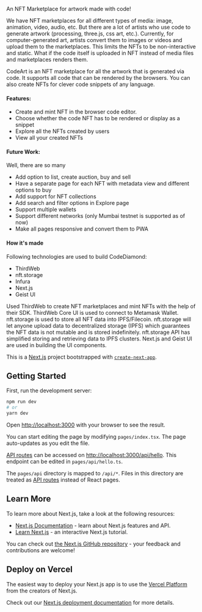 
An NFT Marketplace for artwork made with code!

We have NFT marketplaces for all different types of media: image, animation, video, audio, etc.
But there are a lot of artists who use code to generate artwork (processing, three.js, css art, etc.).
Currently, for computer-generated art, artists convert them to images or videos and upload them to the marketplaces. This limits the NFTs to be non-interactive and static. What if the code itself is uploaded in NFT instead of media files and marketplaces renders them.

CodeArt is an NFT marketplace for all the artwork that is generated via code.
It supports all code that can be rendered by the browsers. You can also create NFTs for clever code snippets of any language.

#### Features:
- Create and mint NFT in the browser code editor.
- Choose whether the code NFT has to be rendered or display as a snippet
- Explore all the NFTs created by users
- View all your created NFTs

#### Future Work:
Well, there are so many
- Add option to list, create auction, buy and sell
- Have a separate page for each NFT with metadata view and different options to buy
- Add support for NFT collections 
- Add search and filter options in Explore page
- Support multiple wallets
- Support different networks (only Mumbai testnet is supported as of now)
- Make all pages responsive and convert them to PWA

#### How it's made
Following technologies are used to build CodeDiamond:
- ThirdWeb
- nft.storage
- Infura
- Next.js
- Geist UI

Used ThirdWeb to create NFT marketplaces and mint NFTs with the help of their SDK. ThirdWeb Core UI is used to connect to Metamask Wallet.
nft.storage is used to store all NFT data into IPFS/Filecoin. nft.storage will let anyone upload data to decentralized storage (IPFS) which guarantees the NFT data is not mutable and is stored indefinitely. nft.storage API has simplified storing and retrieving data to IPFS clusters.
Next.js and Geist UI are used in building the UI components.

This is a [Next.js](https://nextjs.org/) project bootstrapped with [`create-next-app`](https://github.com/vercel/next.js/tree/canary/packages/create-next-app).

## Getting Started

First, run the development server:

```bash
npm run dev
# or
yarn dev
```

Open [http://localhost:3000](http://localhost:3000) with your browser to see the result.

You can start editing the page by modifying `pages/index.tsx`. The page auto-updates as you edit the file.

[API routes](https://nextjs.org/docs/api-routes/introduction) can be accessed on [http://localhost:3000/api/hello](http://localhost:3000/api/hello). This endpoint can be edited in `pages/api/hello.ts`.

The `pages/api` directory is mapped to `/api/*`. Files in this directory are treated as [API routes](https://nextjs.org/docs/api-routes/introduction) instead of React pages.

## Learn More

To learn more about Next.js, take a look at the following resources:

- [Next.js Documentation](https://nextjs.org/docs) - learn about Next.js features and API.
- [Learn Next.js](https://nextjs.org/learn) - an interactive Next.js tutorial.

You can check out [the Next.js GitHub repository](https://github.com/vercel/next.js/) - your feedback and contributions are welcome!

## Deploy on Vercel

The easiest way to deploy your Next.js app is to use the [Vercel Platform](https://vercel.com/new?utm_medium=default-template&filter=next.js&utm_source=create-next-app&utm_campaign=create-next-app-readme) from the creators of Next.js.

Check out our [Next.js deployment documentation](https://nextjs.org/docs/deployment) for more details.
